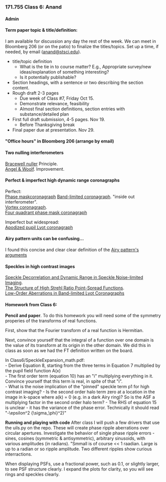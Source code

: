 ### 171.755 Class 6: Anand

#### Admin 

####  Term paper topic & title/definition:  

I am available for discussion any day the rest of the week.  We can meet in Bloomberg 206 (or on the patio) to finalize the titles/topics.  Set up a time, if needed, by email (anand@stsci.edu).

+ title/topic definition  
	- What is the tie in to course matter? E.g., Appropriate survey/new ideas/explanation of something interesting?
	- Is it potentially publishable?  
+ Section headings, with a sentence or two describing the section content. 
+ Rough draft 2-3 pages
   - Due week of Class #7, Friday Oct 15.    
	- Demonstrate relevance, feasibility
	- Almost final section definitions, section entries with substance/detailed plan
+ First full draft submission, 4-5 pages.  Nov 19.  
	- Before Thanksgiving break
+ Final paper due at presentation.  Nov 29.  

####  "Office hours" in Bloomberg 206 (arrange by email)

####  Two nulling interferometers
[Bracewell  nuller](https://ui.adsabs.harvard.edu/abs/1978Natur.274..780B/abstract)  Principle.  
[Angel & Woolf](https://ui.adsabs.harvard.edu/abs/1997ApJ...475..373A/abstract). Improvement. 
	

#### Perfect & imperfect high dynamic range coronagraphs
Perfect:   
[Phase maskcoronagraph](https://ui.adsabs.harvard.edu/abs/1997PASP..109..815R/abstract)
[Band-limited coronagraph](https://ui.adsabs.harvard.edu/abs/2002ApJ...570..900K/abstract). "inside out interferometer".  
[Vortex coronagraph](https://ui.adsabs.harvard.edu/abs/2005ApJ...633.1191M/abstract).  
[Four quadrant phase mask coronagraph](https://ui.adsabs.harvard.edu/abs/2000PASP..112.1479R/abstract)

Imperfect but widespread:  
[Apodized pupil Lyot coronagraph](https://ui.adsabs.harvard.edu/abs/2002A%26A...389..334A/abstract)

#### Airy pattern units can be confusing...


I found this concise and clear clear definition of the [Airy pattern's arguments](http://web.ipac.caltech.edu/staff/fmasci/home/astro_refs/PSFtheory.pdf)



#### Speckles in high contrast images


[Speckle Decorrelation and Dynamic Range in Speckle Noise-limited Imaging](https://ui.adsabs.harvard.edu/abs/2002ApJ...581L..59S/abstract).   
[The Structure of High Strehl Ratio Point-Spread Functions](https://ui.adsabs.harvard.edu/abs/2003ApJ...596..702P/abstract).  
 [Low-Order Aberrations in Band-limited Lyot Coronagraphs](https://ui.adsabs.harvard.edu/abs/2005ApJ...634.1416S/abstract)


#### Homework from Class 6:

**Pencil and paper**. To do this homework you will need some of the symmetry  properies of the transforms of real functions.  

First, show that the Fourier transform of a real function is Hermitian.

Next, convince yourself that the integral of a function over one domain is the value of its transform at its origin in the  other domain.  We did this in class as soon as we had the FT definition written on the board.

In Class6/SpeckleExpansion\_math.pdf:   
	- Derive Equation 8, starting from the three terms in Equation 7 multiplied by the pupil field function A(x)  
	- The first order term (equation 10) has an "i" multiplying everything in it.  Convince yourself that this term is real, in spite of that "i".  
	-  What  is the noise implication of the "pinned" speckle term p1 for high contrast imaging?
	-  Is the second order halo term zero at a location  in the image in k-space where a(k) = 0 (e.g. in a dark Airy ring)?  So is the ASF a multiplying factor in the second order halo term?
	-  The RHS of equation 15 is unclear - it has the variance of  the  phase error.  Technically it should read   
	"-\epsilon^2 {\sigma_\phi}^2)"   

**Running and playing with code**  After class I will push a few drivers  that use the uils.py on the repo.  These will create phase ripple aberrations over circular apertures.    Investigate the behavior of single phase ripple errors - sines, cosines (symmetric & antisymmetric), arbitrary sinusoids, with various amplitudes (in radians).  "Smmall is of course << 1 raadian.  Large is up to a radian or so ripple amplitude.  Two different ripples show curious interractions.

When displaying PSFs, use a fractional power, such  as 0.1, or slightly larger, to see  PSF structure clearly.  I expand the plots for clarity, so you will see rings and speckles clearly. 

